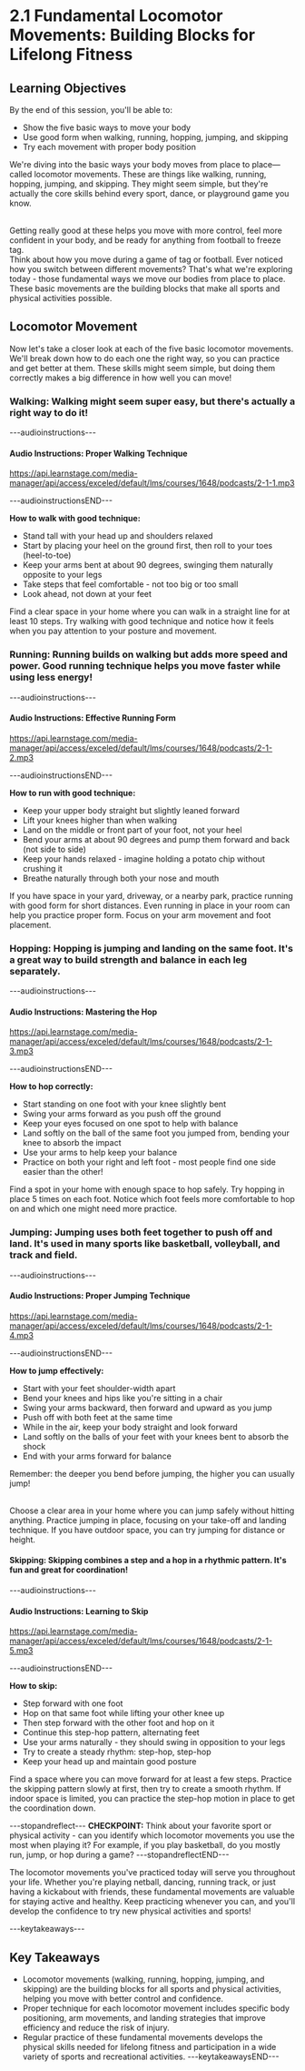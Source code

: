 # 2.1 Fundamental Locomotor Movements: Building Blocks for Lifelong Fitness

## Learning Objectives

By the end of this session, you'll be able to:

- Show the five basic ways to move your body
- Use good form when walking, running, hopping, jumping, and skipping
- Try each movement with proper body position

We're diving into the basic ways your body moves from place to place—called locomotor movements. These are things like walking, running, hopping, jumping, and skipping. They might seem simple, but they're actually the core skills behind every sport, dance, or playground game you know.

<br/>
Getting really good at these helps you move with more control, feel more confident in your body, and be ready for anything from football to freeze tag.

<br/>
Think about how you move during a game of tag or football. Ever noticed how you switch between different movements? That's what we're exploring today - those fundamental ways we move our bodies from place to place. These basic movements are the building blocks that make all sports and physical activities possible.

## Locomotor Movement 

Now let's take a closer look at each of the five basic locomotor movements. We'll break down how to do each one the right way, so you can practice and get better at them. These skills might seem simple, but doing them correctly makes a big difference in how well you can move!

### **Walking**: Walking might seem super easy, but there's actually a right way to do it! 

---audioinstructions---
#### Audio Instructions: Proper Walking Technique
https://api.learnstage.com/media-manager/api/access/exceled/default/lms/courses/1648/podcasts/2-1-1.mp3

---audioinstructionsEND---

**How to walk with good technique:**

- Stand tall with your head up and shoulders relaxed
- Start by placing your heel on the ground first, then roll to your toes (heel-to-toe)
- Keep your arms bent at about 90 degrees, swinging them naturally opposite to your legs
- Take steps that feel comfortable - not too big or too small
- Look ahead, not down at your feet
   
Find a clear space in your home where you can walk in a straight line for at least 10 steps. Try walking with good technique and notice how it feels when you pay attention to your posture and movement.

### **Running**: Running builds on walking but adds more speed and power. Good running technique helps you move faster while using less energy!

---audioinstructions---
#### Audio Instructions: Effective Running Form
https://api.learnstage.com/media-manager/api/access/exceled/default/lms/courses/1648/podcasts/2-1-2.mp3

---audioinstructionsEND---

**How to run with good technique:**

- Keep your upper body straight but slightly leaned forward
- Lift your knees higher than when walking
- Land on the middle or front part of your foot, not your heel
- Bend your arms at about 90 degrees and pump them forward and back (not side to side)
- Keep your hands relaxed - imagine holding a potato chip without crushing it
- Breathe naturally through both your nose and mouth

If you have space in your yard, driveway, or a nearby park, practice running with good form for short distances. Even running in place in your room can help you practice proper form. Focus on your arm movement and foot placement.

### **Hopping**: Hopping is jumping and landing on the same foot. It's a great way to build strength and balance in each leg separately.

---audioinstructions---
#### Audio Instructions: Mastering the Hop
https://api.learnstage.com/media-manager/api/access/exceled/default/lms/courses/1648/podcasts/2-1-3.mp3

---audioinstructionsEND---

**How to hop correctly:**

- Start standing on one foot with your knee slightly bent
- Swing your arms forward as you push off the ground
- Keep your eyes focused on one spot to help with balance
- Land softly on the ball of the same foot you jumped from, bending your knee to absorb the impact
- Use your arms to help keep your balance
- Practice on both your right and left foot - most people find one side easier than the other!

Find a spot in your home with enough space to hop safely. Try hopping in place 5 times on each foot. Notice which foot feels more comfortable to hop on and which one might need more practice.

### **Jumping**: Jumping uses both feet together to push off and land. It's used in many sports like basketball, volleyball, and track and field.

---audioinstructions---
#### Audio Instructions: Proper Jumping Technique
https://api.learnstage.com/media-manager/api/access/exceled/default/lms/courses/1648/podcasts/2-1-4.mp3

---audioinstructionsEND---

**How to jump effectively:**

- Start with your feet shoulder-width apart
- Bend your knees and hips like you're sitting in a chair
- Swing your arms backward, then forward and upward as you jump
- Push off with both feet at the same time
- While in the air, keep your body straight and look forward
- Land softly on the balls of your feet with your knees bent to absorb the shock
- End with your arms forward for balance

Remember: the deeper you bend before jumping, the higher you can usually jump!

<br/>
Choose a clear area in your home where you can jump safely without hitting anything. Practice jumping in place, focusing on your take-off and landing technique. If you have outdoor space, you can try jumping for distance or height.

#### **Skipping**: Skipping combines a step and a hop in a rhythmic pattern. It's fun and great for coordination!

---audioinstructions---
#### Audio Instructions: Learning to Skip
https://api.learnstage.com/media-manager/api/access/exceled/default/lms/courses/1648/podcasts/2-1-5.mp3

---audioinstructionsEND---

**How to skip:**

- Step forward with one foot
- Hop on that same foot while lifting your other knee up
- Then step forward with the other foot and hop on it
- Continue this step-hop pattern, alternating feet
- Use your arms naturally - they should swing in opposition to your legs
- Try to create a steady rhythm: step-hop, step-hop
- Keep your head up and maintain good posture

Find a space where you can move forward for at least a few steps. Practice the skipping pattern slowly at first, then try to create a smooth rhythm. If indoor space is limited, you can practice the step-hop motion in place to get the coordination down.

---stopandreflect---
**CHECKPOINT:** Think about your favorite sport or physical activity - can you identify which locomotor movements you use the most when playing it? For example, if you play basketball, do you mostly run, jump, or hop during a game?
---stopandreflectEND---

The locomotor movements you've practiced today will serve you throughout your life. Whether you're playing netball, dancing, running track, or just having a kickabout with friends, these fundamental movements are valuable for staying active and healthy. Keep practicing whenever you can, and you'll develop the confidence to try new physical activities and sports!

---keytakeaways---
## Key Takeaways

- Locomotor movements (walking, running, hopping, jumping, and skipping) are the building blocks for all sports and physical activities, helping you move with better control and confidence.
- Proper technique for each locomotor movement includes specific body positioning, arm movements, and landing strategies that improve efficiency and reduce the risk of injury.
- Regular practice of these fundamental movements develops the physical skills needed for lifelong fitness and participation in a wide variety of sports and recreational activities.
---keytakeawaysEND---



